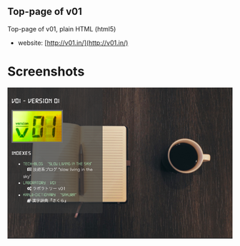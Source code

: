 ## Top-page of v01

Top-page of v01, plain HTML (html5)

- website: [http://v01.in/](http://v01.in/)

# Screenshots

![v01-top-screenshot](https://raw.githubusercontent.com/atmarksharp/v01-top-page/master/img/v01-top-screenshot.png)
